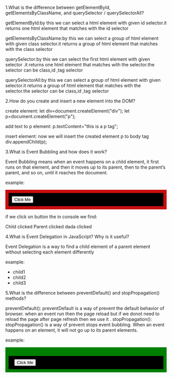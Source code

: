 1.What is the difference between getElementById, getElementsByClassName, and querySelector / querySelectorAll?

getElementById:by this we can select a html element with given id selector.it returns one html element that matches with the id selector

getElementsByClassName:by this we can select a group of html element with given class selector.it returns a group of html element that matches with the class selector

querySelector:by this we can select the first html element with given  selector .it returns one html element that matches with the selector.the selector can be class,id ,tag selector

querySelectorAll:by this we can select a group of html element with given  selector.it returns a group of html element that matches with the selector.the selector can be class,id ,tag selector


2.How do you create and insert a new element into the DOM?

create element:
let div=document.createElement("div");
let p=document.createElement("p");

add text to p element:
p.textContent="this is a p tag";

insert element:
now we will insert the created element p to body tag
div.appendChild(p);

3.What is Event Bubbling and how does it work?

Event Bubbling means when an event happens on a child element, it first runs on that element, and then it moves up to its parent, then to the parent’s parent, and so on, until it reaches the document.

example:

<div id="dada" style="padding: 10px; background-color: rgb(201, 14, 14);">
  <div id="parent" style="padding: 10px; background-color: black;">
    <button id="child">Click Me</button>
  </div>

</div>
<script>
  document.getElementById("dada").addEventListener("click", () => {
      console.log("dada clicked");
    });
  document.getElementById("parent").addEventListener("click", () => {
    console.log("Parent clicked");
  });

  document.getElementById("child").addEventListener("click", () => {
    console.log("Child clicked");
  });
</script>

if we click on button the in console we find:

Child clicked
Parent clicked
dada clicked

4.What is Event Delegation in JavaScript? Why is it useful?


Event Delegation is a way to find a child element of a parent element without selecting each element differently

example:

<ul class="parent">
  <li class="child1">child1</li>
  <li class="child2">child2</li>
  <li class="child3">child3</li>
</ul>

<script>
document.querySelector(".parent").addEventListener("click", (e) => {
  if(e.target.classList.contains("child2")) {
    console.log("Clicked:", e.target.textContent);
  }
});
</script>

5.What is the difference between preventDefault() and stopPropagation() methods?

preventDefault():
preventDefault is a way of prevent the default behavior of browser.
when an event run then the page reload but if we donot need to reload the page after page refresh
then we use it .
stopPropagation():
stopPropagation() is a way of prevent stops event bubbling.
When an event happens on an element, it will not go up to its parent elements.

example:

<div id="dada" style="padding: 10px; background-color: green;">
  <div id="parent" style="padding: 10px; background-color: black;">
    <button id="child">Click Me</button>
  </div>

</div>
<script> document.getElementById("dada").addEventListener("click", () => {

console.log("dada clicked");
   });
 document.getElementById("parent").addEventListener("click", () => {

console.log("Parent clicked");

 });


document.getElementById("child").addEventListener("click", (e) => {
e.stopPropagation();
 console.log("Child clicked");
});


normally we will get output as

Child clicked
Parent clicked
dada clicked

but for stopPropagation we get  

Child clicked


 

